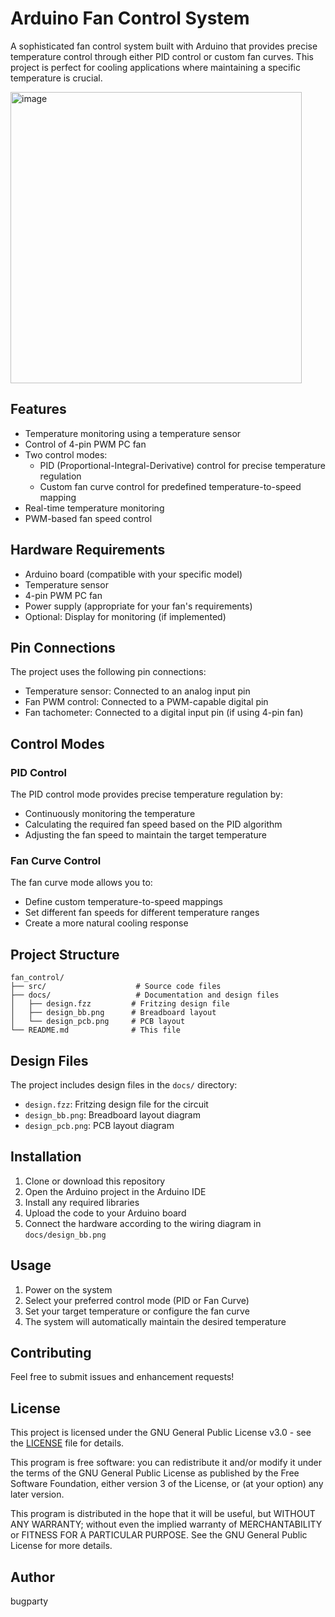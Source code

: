 # Arduino Fan Control System

A sophisticated fan control system built with Arduino that provides precise temperature control through either PID control or custom fan curves. This project is perfect for cooling applications where maintaining a specific temperature is crucial.

<img width="466" alt="image" src="https://github.com/user-attachments/assets/6c54c45e-81b6-4150-9def-03259e5f4fd5" />


## Features

- Temperature monitoring using a temperature sensor
- Control of 4-pin PWM PC fan
- Two control modes:
  - PID (Proportional-Integral-Derivative) control for precise temperature regulation
  - Custom fan curve control for predefined temperature-to-speed mapping
- Real-time temperature monitoring
- PWM-based fan speed control

## Hardware Requirements

- Arduino board (compatible with your specific model)
- Temperature sensor
- 4-pin PWM PC fan
- Power supply (appropriate for your fan's requirements)
- Optional: Display for monitoring (if implemented)

## Pin Connections

The project uses the following pin connections:
- Temperature sensor: Connected to an analog input pin
- Fan PWM control: Connected to a PWM-capable digital pin
- Fan tachometer: Connected to a digital input pin (if using 4-pin fan)

## Control Modes

### PID Control
The PID control mode provides precise temperature regulation by:
- Continuously monitoring the temperature
- Calculating the required fan speed based on the PID algorithm
- Adjusting the fan speed to maintain the target temperature

### Fan Curve Control
The fan curve mode allows you to:
- Define custom temperature-to-speed mappings
- Set different fan speeds for different temperature ranges
- Create a more natural cooling response

## Project Structure

```
fan_control/
├── src/                    # Source code files
├── docs/                   # Documentation and design files
│   ├── design.fzz         # Fritzing design file
│   ├── design_bb.png      # Breadboard layout
│   └── design_pcb.png     # PCB layout
└── README.md              # This file
```

## Design Files

The project includes design files in the `docs/` directory:
- `design.fzz`: Fritzing design file for the circuit
- `design_bb.png`: Breadboard layout diagram
- `design_pcb.png`: PCB layout diagram

## Installation

1. Clone or download this repository
2. Open the Arduino project in the Arduino IDE
3. Install any required libraries
4. Upload the code to your Arduino board
5. Connect the hardware according to the wiring diagram in `docs/design_bb.png`

## Usage

1. Power on the system
2. Select your preferred control mode (PID or Fan Curve)
3. Set your target temperature or configure the fan curve
4. The system will automatically maintain the desired temperature

## Contributing

Feel free to submit issues and enhancement requests!

## License

This project is licensed under the GNU General Public License v3.0 - see the [LICENSE](LICENSE) file for details.

This program is free software: you can redistribute it and/or modify it under the terms of the GNU General Public License as published by the Free Software Foundation, either version 3 of the License, or (at your option) any later version.

This program is distributed in the hope that it will be useful, but WITHOUT ANY WARRANTY; without even the implied warranty of MERCHANTABILITY or FITNESS FOR A PARTICULAR PURPOSE. See the GNU General Public License for more details.

## Author

bugparty
